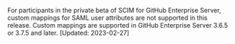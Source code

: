 For participants in the private beta of SCIM for GitHub Enterprise Server, custom mappings for SAML user attributes are not supported in this release. Custom mappings are supported in GitHub Enterprise Server 3.6.5 or 3.7.5 and later. [Updated: 2023-02-27]